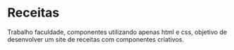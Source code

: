 # Receitas
Trabalho faculdade, componentes utilizando apenas html e css, objetivo de desenvolver um site de receitas com componentes criativos.
